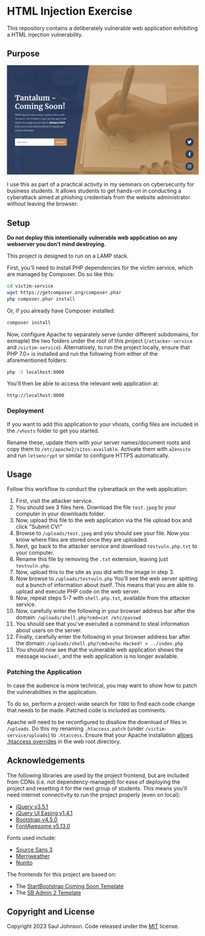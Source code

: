 # HTML Injection Exercise

This repository contains a deliberately vulnerable web application exhibiting a HTML injection vulnerability.

## Purpose

![Screenshot](screenshot.png)

I use this as part of a practical activity in my seminars on cybersecurity for business students. It allows students to get hands-on in conducting a cyberattack aimed at phishing credentials from the website administrator without leaving the browser.

## Setup

**Do not deploy this intentionally vulnerable web application on any webserver you don't mind destroying.**

This project is designed to run on a LAMP stack. 

First, you'll need to install PHP dependencies for the victim service, which are managed by Composer. Do so like this:

```bash
cd victim-service
wget https://getcomposer.org/composer.phar
php composer.phar install
```

Or, if you already have Composer installed:

```bash
composer install
```

Now, configure Apache to separately serve (under different subdomains, for exmaple) the two folders under the root of this project (`/attacker-service` and `/victim-service`). Alternatively, to run the project locally, ensure that PHP 7.0+ is installed and run the following from either of the aforementioned folders:

```bash
php -S localhost:8080
```

You'll then be able to access the relevant web application at:

```
http://localhost:8080
```

### Deployment

If you want to add this application to your vhosts, config files are included in the `/vhosts` folder to get you started. 

Rename these, update them with your server names/document roots and copy them to `/etc/apache2/sites-available`. Activate them with `a2ensite` and run `letsencrypt` or similar to configure HTTPS automatically.

## Usage

Follow this workflow to conduct the cyberattack on the web application:

1. First, visit the attacker service. 
2. You should see 3 files here. Download the file `test.jpeg` to your computer in your downloads folder.
3. Now, upload this file to the web application via the file upload box and click "Submit CV!"
4. Browse to `/uploads/test.jpeg` and you should see your file. Now you know where files are stored once they are uploaded.
5. Next, go back to the attacker service and download `testvuln.php.txt` to your computer.
6. Rename this file by removing the `.txt` extension, leaving just `testvuln.php`.
7. Now, upload this to the site as you did with the image in step 3.
8. Now browse to `/uploads/testvuln.php` You'll see the web server spitting out a bunch of information about itself. This means that you are able to upload and execute PHP code on the web server.
9. Now, repeat steps 5-7 with `shell.php.txt`, available from the attacker service.
10. Now, carefully enter the following in your browser address bar after the domain: `/uploads/shell.php?cmd=cat /etc/passwd`
11. You should see that you've executed a command to steal information about users on the server.
12. Finally, carefully enter the following in your browser address bar after the domain: `/uploads/shell.php?cmd=echo Hacked! > ../index.php`
13. You should now see that the vulnerable web application shows the message `Hacked!`, and the web application is no longer available.

### Patching the Application

In case the audience is more technical, you may want to show how to patch the vulnerabilities in the application.

To do so, perform a project-wide search for `TODO` to find each code change that needs to be made. Patched code is included as comments.

Apache will need to be reconfigured to disallow the download of files in `/uploads`. Do this my renaming `.htaccess.patch` (under `/victim-service/uploads`) to `.htaccess`. Ensure that your Apache installation [allows .htaccess overrides](https://httpd.apache.org/docs/2.4/howto/htaccess.html) in the web root directory.

## Acknowledgements

The following libraries are used by the project frontend, but are included from CDNs (i.e. not dependency-managed) for ease of deploying the project and resetting it for the next group of students. This means you'll need internet connectivity to run the project properly (even on local):

* [jQuery v3.5.1](https://jquery.com)
* [jQuery UI Easing v1.4.1](https://jqueryui.com/easing/)
* [Bootstrap v4.5.0](https://getbootstrap.com/docs/4.0/getting-started/introduction/)
* [FontAwesome v5.13.0](https://fontawesome.com/v5/search)

Fonts used include: 

* [Source Sans 3](https://fonts.google.com/specimen/Source+Sans+3)
* [Merriweather](https://fonts.google.com/specimen/Merriweather)
* [Nunito](https://fonts.google.com/specimen/Nunito)

The frontends for this project are based on:

* The [StartBootstrap Coming Soon Template](https://startbootstrap.com/theme/coming-soon)
* The [SB Admin 2 Template](https://startbootstrap.com/theme/sb-admin-2)

## Copyright and License

Copyright 2023 Saul Johnson. Code released under the [MIT](https://github.com/StartBootstrap/startbootstrap-blog-post/blob/gh-pages/LICENSE) license.
